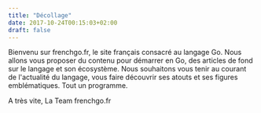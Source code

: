 ```yaml
---
title: "Décollage"
date: 2017-10-24T00:15:03+02:00
draft: false
---
```

Bienvenu sur frenchgo.fr, le site français consacré au langage Go. Nous allons vous proposer du contenu pour démarrer en Go, des articles de fond sur le langage et son écosystème. Nous souhaitons vous tenir au courant de l'actualité du langage, vous faire découvrir ses atouts et ses figures emblématiques. Tout un programme. 

A très vite, La Team frenchgo.fr
